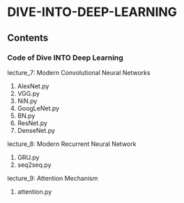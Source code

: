 # DIVE-INTO-DEEP-LEARNING
## Contents
### Code of Dive INTO Deep Learning
lecture_7: Modern Convolutional Neural Networks  

1. AlexNet.py  
2. VGG.py  
3. NiN.py  
4. GoogLeNet.py  
5. BN.py  
6. ResNet.py  
7. DenseNet.py  

lecture_8: Modern Recurrent Neural Network  

1. GRU.py  
2. seq2seq.py  

lecture_9: Attention Mechanism  

1. attention.py  
